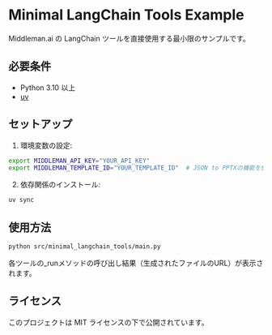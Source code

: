 # Minimal LangChain Tools Example

Middleman.ai の LangChain ツールを直接使用する最小限のサンプルです。

## 必要条件

- Python 3.10 以上
- [uv](https://github.com/astral-sh/uv)

## セットアップ

1. 環境変数の設定:

```bash
export MIDDLEMAN_API_KEY="YOUR_API_KEY"
export MIDDLEMAN_TEMPLATE_ID="YOUR_TEMPLATE_ID"  # JSON to PPTXの機能を使用する場合
```

2. 依存関係のインストール:

```bash
uv sync
```

## 使用方法

```bash
python src/minimal_langchain_tools/main.py
```

各ツールの_runメソッドの呼び出し結果（生成されたファイルのURL）が表示されます。

## ライセンス

このプロジェクトは MIT ライセンスの下で公開されています。
